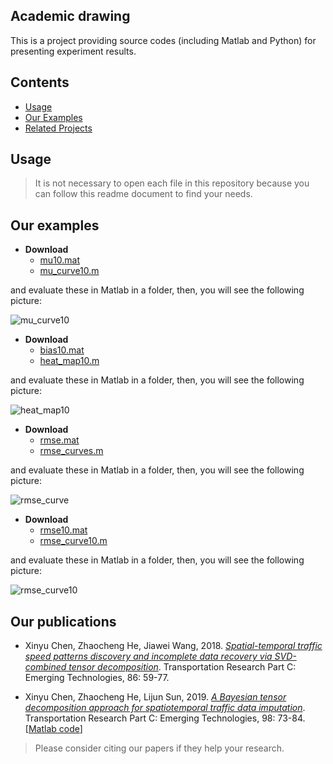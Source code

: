 Academic drawing
-----------------

This is a project providing source codes (including Matlab and Python) for presenting experiment results.

Contents
--------

-   [Usage](#usage)
-   [Our Examples](#our-examples)
-   [Related Projects](#related-projects)

Usage
--------------

> It is not necessary to open each file in this repository because you can follow this readme document to find your needs.

Our examples
--------------

- **Download**
  - [mu10.mat](https://github.com/xinychen/academic-drawing/blob/master/curves/mu10.mat)
  - [mu_curve10.m](https://github.com/xinychen/academic-drawing/blob/master/curves/mu_curve10.m)

and evaluate these in Matlab in a folder, then, you will see the following picture:

![mu_curve10](https://github.com/xinychen/academic-drawing/blob/master/curves/mu_curve10.png)


- **Download**
  - [bias10.mat](https://github.com/xinychen/academic-drawing/blob/master/heat-maps/bias10.mat)
  - [heat_map10.m](https://github.com/xinychen/academic-drawing/blob/master/heat-maps/heat_map10.m)

and evaluate these in Matlab in a folder, then, you will see the following picture:

![heat_map10](https://github.com/xinychen/academic-drawing/blob/master/heat-maps/heat_map10.png)


- **Download**
  - [rmse.mat](https://github.com/xinychen/academic-drawing/blob/master/rmse-curves/rmse.mat)
  - [rmse_curves.m](https://github.com/xinychen/academic-drawing/blob/master/rmse-curves/rmse_curves.m)

and evaluate these in Matlab in a folder, then, you will see the following picture:

![rmse_curve](https://github.com/xinychen/academic-drawing/blob/master/rmse-curves/rmse_curve.png)


- **Download**
  - [rmse10.mat](https://github.com/xinychen/academic-drawing/blob/master/rmse-curves/rmse10.mat)
  - [rmse_curve10.m](https://github.com/xinychen/academic-drawing/blob/master/rmse-curves/rmse_curve10.m)

and evaluate these in Matlab in a folder, then, you will see the following picture:

![rmse_curve10](https://github.com/xinychen/academic-drawing/blob/master/rmse-curves/rmse_curve10.png)


Our publications
--------------

  - Xinyu Chen, Zhaocheng He, Jiawei Wang, 2018. [*Spatial-temporal traffic speed patterns discovery and incomplete data recovery via SVD-combined tensor decomposition*](https://doi.org/10.1016/j.trc.2017.10.023). Transportation Research Part C: Emerging Technologies, 86: 59-77.

  - Xinyu Chen, Zhaocheng He, Lijun Sun, 2019. [*A Bayesian tensor decomposition approach for spatiotemporal traffic data imputation*](https://doi.org/10.1016/j.trc.2018.11.003). Transportation Research Part C: Emerging Technologies, 98: 73-84. [[Matlab code](https://github.com/lijunsun/bgcp_imputation)]

  >Please consider citing our papers if they help your research.
